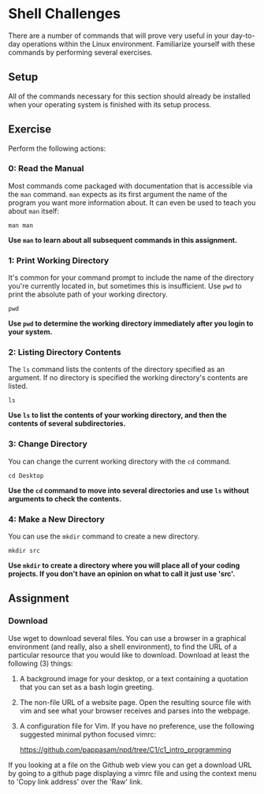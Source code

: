 # Shell Challenges

There are a number of commands that will prove very useful in your day-to-day
operations within the Linux environment. Familiarize yourself with these
commands by performing several exercises.

## Setup

All of the commands necessary for this section should already be installed when
your operating system is finished with its setup process.

## Exercise

Perform the following actions:


### 0: Read the Manual

Most commands come packaged with documentation that is accessible via the `man`
command. `man` expects as its first argument the name of the program you want
more information about. It can even be used to teach you about `man` itself:

    man man

**Use `man` to learn about all subsequent commands in this assignment.**

### 1: Print Working Directory

It's common for your command prompt to include the name of the directory you're
currently located in, but sometimes this is insufficient. Use `pwd` to print the
absolute path of your working directory.

    pwd

**Use `pwd` to determine the working directory immediately after you login to
your system.**

### 2: Listing Directory Contents

The `ls` command lists the contents of the directory specified as an argument.
If no directory is specified the working directory's contents are listed.

    ls

**Use `ls` to list the contents of your working directory, and then the contents
of several subdirectories.**

### 3: Change Directory

You can change the current working directory with the `cd` command.

    cd Desktop

**Use the `cd` command to move into several directories and use `ls` without
arguments to check the contents.**

### 4: Make a New Directory

You can use the `mkdir` command to create a new directory.

    mkdir src

**Use `mkdir` to create a directory where you will place all of your coding
projects. If you don't have an opinion on what to call it just use 'src'.**

## Assignment

### Download

Use wget to download several files. You can use a browser in a graphical environment
(and really, also a shell environment), to find the URL of a particular resource
that you would like to download. Download at least the following (3) things:

1. A background image for your desktop, or a text containing a quotation that
you can set as a bash login greeting.
2. The non-file URL of a website page. Open the resulting source file with vim
and see what your browser receives and parses into the webpage.
3. A configuration file for Vim. If you have no preference, use the following
suggested minimal python focused vimrc:

    https://github.com/pappasam/npd/tree/C1/c1_intro_programming


If you looking at a file on the Github web view you can get a download URL by
going to a github page displaying a vimrc file and using the context menu to
'Copy link address' over the 'Raw' link.
